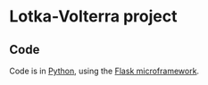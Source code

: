 # Lotka-Volterra project

## Code
Code is in [Python](https://www.python.org/),
using the [Flask microframework](http://flask.pocoo.org/).
